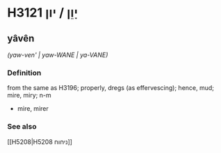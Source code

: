 # H3121 יָוֵן / יון

## yâvên

_(yaw-ven' | yaw-WANE | ya-VANE)_

### Definition

from the same as H3196; properly, dregs (as effervescing); hence, mud; mire, miry; n-m

- mire, mirer

### See also

[[H5208|H5208 ניחוח]]
